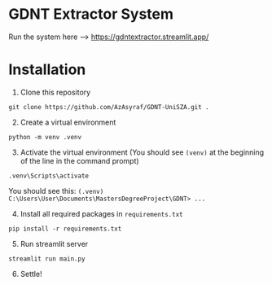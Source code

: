 # GDNT Extractor System

Run the system here --> https://gdntextractor.streamlit.app/

# Installation

1. Clone this repository

`git clone https://github.com/AzAsyraf/GDNT-UniSZA.git .`

2. Create a virtual environment

`python -m venv .venv`

3. Activate the virtual environment (You should see `(venv)` at the beginning of the line in the command prompt)

`.venv\Scripts\activate`

You should see this:
`(.venv) C:\Users\User\Documents\MastersDegreeProject\GDNT> ...`

4. Install all required packages in `requirements.txt`

`pip install -r requirements.txt`

5. Run streamlit server

`streamlit run main.py`

6. Settle!
